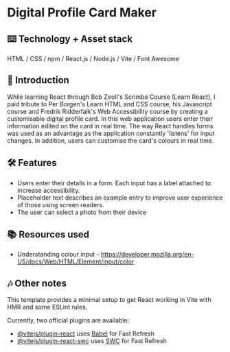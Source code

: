 # Digital Profile Card Maker

## ⌨️ Technology + Asset stack
HTML / CSS / npm / React.js / Node.js / Vite / Font Awesome

## 🍼 Introduction
While learning React through Bob Ziroll's Scrimba Course (Learn React), I paid tribute to Per Borgen's Learn HTML and CSS course, his Javascript course and Fredrik Ridderfalk's Web Accessibility course by creating a customisable digital profile card. In this web application users enter their information edited on the card in real time. The way React handles forms was used as an advantage as the application constantly 'listens' for input changes. In addition, users can customise the card's colours in real time.

## 🛠️ Features
- Users enter their details in a form. Each input has a label attached to increase accessibility.
- Placeholder text describes an example entry to improve user experience of those using screen readers.
- The user can select a photo from their device 

## 📚 Resources used
- Understanding colour input - https://developer.mozilla.org/en-US/docs/Web/HTML/Element/input/color

## 🎶 Other notes
This template provides a minimal setup to get React working in Vite with HMR and some ESLint rules.

Currently, two official plugins are available:

- [@vitejs/plugin-react](https://github.com/vitejs/vite-plugin-react/blob/main/packages/plugin-react/README.md) uses [Babel](https://babeljs.io/) for Fast Refresh
- [@vitejs/plugin-react-swc](https://github.com/vitejs/vite-plugin-react-swc) uses [SWC](https://swc.rs/) for Fast Refresh
